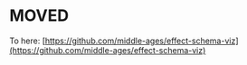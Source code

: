 # MOVED

To here: [https://github.com/middle-ages/effect-schema-viz](https://github.com/middle-ages/effect-schema-viz)
